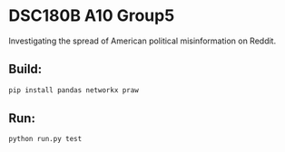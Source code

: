 # DSC180B A10 Group5


Investigating the spread of American political misinformation on Reddit.


## Build:
```sh
pip install pandas networkx praw 
```

## Run:
```sh
python run.py test
```

